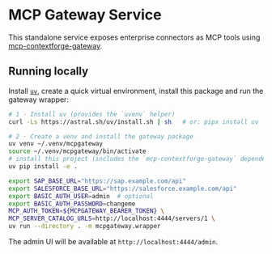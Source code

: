 # MCP Gateway Service

This standalone service exposes enterprise connectors as MCP tools using
[mcp-contextforge-gateway](https://github.com/IBM/mcp-context-forge).

## Running locally

Install [`uv`](https://github.com/astral-sh/uv), create a quick virtual
environment, install this package and run the gateway wrapper:

```bash
# 1 · Install uv (provides the `uvenv` helper)
curl -Ls https://astral.sh/uv/install.sh | sh   # or: pipx install uv

# 2 · Create a venv and install the gateway package
uv venv ~/.venv/mcpgateway
source ~/.venv/mcpgateway/bin/activate
# install this project (includes the `mcp-contextforge-gateway` dependency)
uv pip install -e .

export SAP_BASE_URL="https://sap.example.com/api"
export SALESFORCE_BASE_URL="https://salesforce.example.com/api"
export BASIC_AUTH_USER=admin  # optional
export BASIC_AUTH_PASSWORD=changeme
MCP_AUTH_TOKEN=${MCPGATEWAY_BEARER_TOKEN} \
MCP_SERVER_CATALOG_URLS=http://localhost:4444/servers/1 \
uv run --directory . -m mcpgateway.wrapper
```

The admin UI will be available at `http://localhost:4444/admin`.
